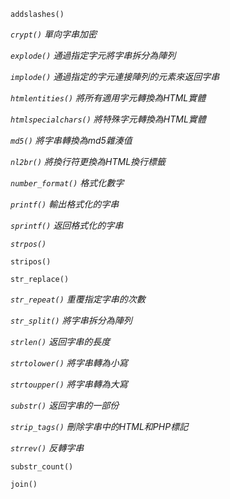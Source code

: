 `addslashes()`

*`crypt()` 單向字串加密*

*`explode()` 通過指定字元將字串拆分為陣列*

*`implode()` 通過指定的字元連接陣列的元素來返回字串*

*`htmlentities()` 將所有適用字元轉換為HTML實體*

*`htmlspecialchars()` 將特殊字元轉換為HTML實體*

*`md5()` 將字串轉換為md5雜湊值*

*`nl2br()` 將換行符更換為HTML換行標籤*

*`number_format()` 格式化數字*

*`printf()`	輸出格式化的字串*

*`sprintf()` 返回格式化的字串*

*`strpos()`*

`stripos()`

`str_replace()`

*`str_repeat()` 重覆指定字串的次數*

*`str_split()` 將字串拆分為陣列*

*`strlen()` 返回字串的長度*

*`strtolower()` 將字串轉為小寫*

*`strtoupper()` 將字串轉為大寫*

*`substr()` 返回字串的一部份*

*`strip_tags()` 刪除字串中的HTML和PHP標記*

*`strrev()` 反轉字串*

`substr_count()`

`join()`